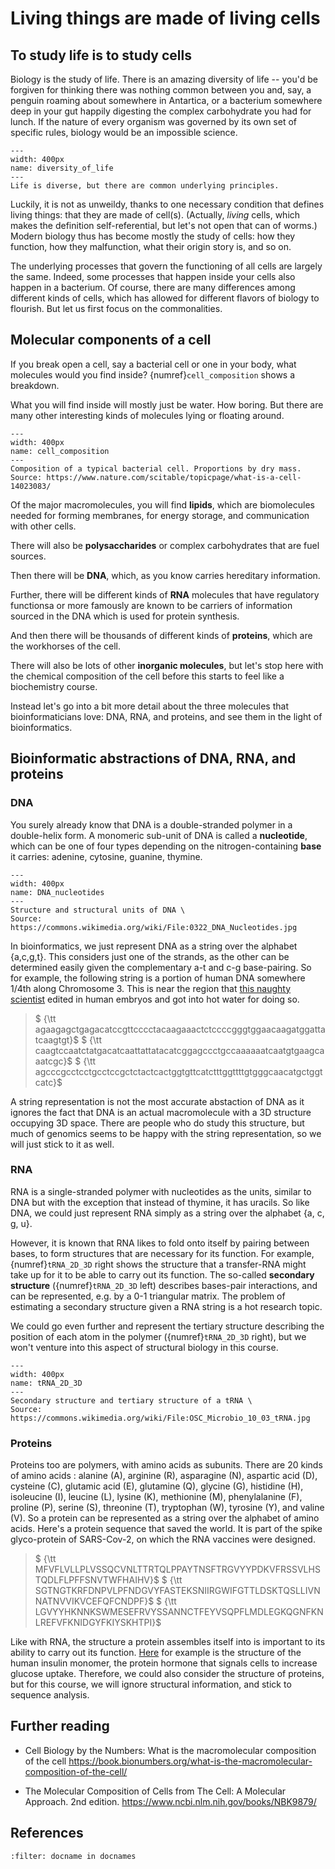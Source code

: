 # Living things are made of living cells

## To study life is to study cells
Biology is the study of life. 
There is an amazing diversity of life -- you'd be forgiven for thinking there was nothing common between you and, say, a penguin roaming about somewhere in Antartica, or a bacterium somewhere deep in your gut happily digesting the complex carbohydrate you had for lunch. 
If the nature of every organism was governed by its own set of specific rules, biology would be an impossible science.
```{figure} ./images/diversity_of_life.png
--- 
width: 400px
name: diversity_of_life
---
Life is diverse, but there are common underlying principles.
```

Luckily, it is not as unweildy, thanks to one necessary condition that defines living things: that they are made of cell(s). (Actually, *living* cells, which makes the definition self-referential, but let's not open that can of worms.) Modern biology thus has become mostly the study of cells: how they function, how they malfunction, what their origin story is, and so on.

The underlying processes that govern the functioning of all cells are largely the same. Indeed, some processes that happen inside your cells also happen in a bacterium. Of course, there are many differences among different kinds of cells, which has allowed for different flavors of biology to flourish.
But let us first focus on the commonalities.

## Molecular components of a cell
If you break open a cell, say a bacterial cell or one in your body, what molecules would you find inside?
{numref}`cell_composition` shows a breakdown. 

What you will find inside will mostly just be water. How boring.
But there are many other interesting kinds of molecules lying or floating around. 

```{figure} ./images/U1CP1-3_CellComposition_v2_ksm.jpg
--- 
width: 400px
name: cell_composition
---
Composition of a typical bacterial cell. Proportions by dry mass.
Source: https://www.nature.com/scitable/topicpage/what-is-a-cell-14023083/
```

Of the major macromolecules, you will find **lipids**, which are biomolecules needed for forming membranes, for energy storage, and communication with other cells. 

There will also be **polysaccharides** or complex carbohydrates that are fuel sources.

Then there will be **DNA**, which, as you know carries hereditary information. 

Further, there will be different kinds of **RNA** molecules that have regulatory functionsa or more famously are known to be carriers of information sourced in the DNA which is used for protein synthesis. 

And then there will be thousands of different kinds of **proteins**, which are the workhorses of the cell.

There will also be lots of other **inorganic molecules**, but let's stop here with the chemical composition of the cell before this starts to feel like a biochemistry course. 



Instead let's go into a bit more detail about the three molecules that bioinformaticians love: DNA, RNA, and proteins, and see them in the light of bioinformatics.

## Bioinformatic abstractions of DNA, RNA, and proteins

### DNA
You surely already know that DNA is a double-stranded polymer in a double-helix form. A monomeric sub-unit of DNA is called a **nucleotide**, which can be one of four types depending on the nitrogen-containing **base** it carries: adenine, cytosine, guanine, thymine.

```{figure} ./images/0322_DNA_Nucleotides.jpg
--- 
width: 400px
name: DNA_nucleotides
---
Structure and structural units of DNA \
Source: https://commons.wikimedia.org/wiki/File:0322_DNA_Nucleotides.jpg
```


In bioinformatics, we just represent DNA as a string over the alphabet {a,c,g,t}.
This considers just one of the strands, as the other can be determined easily given the complementary a-t and c-g base-pairing. So for example, the following string is a portion of human DNA somewhere 1/4th along Chromosome 3.  This is near the region that [this naughty scientist](https://www.science.org/content/article/crispr-bombshell-chinese-researcher-claims-have-created-gene-edited-twins) edited in human embryos and got into hot water for doing so.

> $ {\tt agaagagctgagacatccgttcccctacaagaaactctccccgggtggaacaagatggattatcaagtgt}$
> $ {\tt caagtccaatctatgacatcaattattatacatcggagccctgccaaaaaatcaatgtgaagcaaatcgc}$
> $ {\tt agcccgcctcctgcctccgctctactcactggtgttcatctttggttttgtgggcaacatgctggtcatc}$

A string representation is not the most accurate abstaction of DNA as it ignores the fact that DNA is an actual macromolecule with a 3D structure occupying 3D space. There are people who do study this structure, but much of genomics seems to be happy with the string representation, so we will just stick to it as well.

### RNA
RNA is a single-stranded polymer with nucleotides as the units, similar to DNA but with the exception that instead of thymine, it has uracils. So like DNA, we could just represent RNA simply as a string over the alphabet {a, c, g, u}.  

However, it is known that RNA likes to fold onto itself by pairing between bases, to form structures that are necessary for its function. 
For example, {numref}`tRNA_2D_3D` right shows the structure that a transfer-RNA might take up for it to be able to carry out its function.
The so-called **secondary structure** ({numref}`tRNA_2D_3D` left) describes bases-pair interactions, and can be represented, e.g. by a 0-1 triangular matrix. The problem of estimating a secondary structure given a RNA string is a hot research topic.

We could go even further and represent the tertiary structure describing the position of each atom in the polymer ({numref}`tRNA_2D_3D` right), but we won't venture into this aspect of structural biology in this course. 

```{figure} ./images/TRNA_structure_2D_3D.jpg
--- 
width: 400px
name: tRNA_2D_3D
---
Secondary structure and tertiary structure of a tRNA \
Source: https://commons.wikimedia.org/wiki/File:OSC_Microbio_10_03_tRNA.jpg
```

### Proteins
Proteins too are polymers, with amino acids as subunits. There are 20 kinds of amino acids : alanine (A), arginine (R), asparagine (N), aspartic acid (D), cysteine (C), glutamic acid (E), glutamine (Q), glycine (G), histidine (H), isoleucine (I), leucine (L), lysine (K), methionine (M), phenylalanine (F), proline (P), serine (S), threonine (T), tryptophan (W), tyrosine (Y), and valine (V). So a protein can be represented as a string over the alphabet of amino acids. Here's a protein sequence that saved the world. It is part of the spike glyco-protein of SARS-Cov-2, on which the RNA vaccines were designed.

> $ {\tt MFVFLVLLPLVSSQCVNLTTRTQLPPAYTNSFTRGVYYPDKVFRSSVLHSTQDLFLPFFSNVTWFHAIHV}$
> $ {\tt SGTNGTKRFDNPVLPFNDGVYFASTEKSNIIRGWIFGTTLDSKTQSLLIVNNATNVVIKVCEFQFCNDPF}$
> $ {\tt LGVYYHKNNKSWMESEFRVYSSANNCTFEYVSQPFLMDLEGKQGNFKNLREFVFKNIDGYFKIYSKHTPI}$


Like with RNA, the structure a protein assembles itself into is important to its ability to carry out its function. [Here](https://3d.nih.gov/entries/10379/2) for example is the structure of the human insulin monomer, the protein hormone that signals cells to increase glucose uptake. 
Therefore, we could  also consider the structure of proteins, but for this course, we will ignore structural information, and stick to sequence analysis.

## Further reading
- Cell Biology by the Numbers: What is the macromolecular composition of the cell https://book.bionumbers.org/what-is-the-macromolecular-composition-of-the-cell/

- The Molecular Composition of Cells from The Cell: A Molecular Approach. 2nd edition. https://www.ncbi.nlm.nih.gov/books/NBK9879/
## References

```{bibliography} 
:filter: docname in docnames
```
